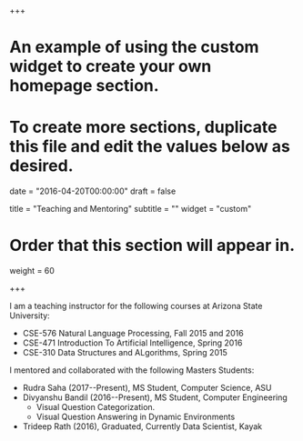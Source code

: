 +++
# An example of using the custom widget to create your own homepage section.
# To create more sections, duplicate this file and edit the values below as desired.

date = "2016-04-20T00:00:00"
draft = false

title = "Teaching and Mentoring"
subtitle = ""
widget = "custom"

# Order that this section will appear in.
weight = 60

+++

I am a teaching instructor for the following courses at Arizona State University:

- CSE-576 Natural Language Processing, Fall 2015 and 2016
- CSE-471 Introduction To Artificial Intelligence, Spring 2016
- CSE-310 Data Structures and ALgorithms, Spring 2015

I mentored and collaborated with the following Masters Students:

- Rudra Saha (2017--Present), MS Student, Computer Science, ASU
- Divyanshu Bandil (2016--Present), MS Student, Computer Engineering
   - Visual Question Categorization. 
   - Visual Question Answering in Dynamic Environments
- Trideep Rath (2016), Graduated, Currently Data Scientist, Kayak
